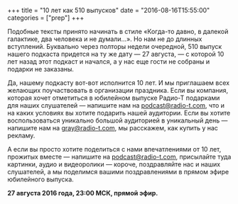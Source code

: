 +++
title = "10 лет как 510 выпусков"
date = "2016-08-16T15:55:00"
categories = ["prep"]
+++

Подобные тексты принято начинать в стиле «Когда-то давно, в далекой галактике, два человека и не думали…». Но нам не до длинных вступлений. Буквально через полторы недели очередной, 510 выпуск нашего подкаста придется на ту же дату — 27 августа, — с которой 10 лет назад этот подкаст и начался, а у нас еще гости не собраны и подарки не заказаны.

Да, нашему подкасту вот-вот исполнится 10 лет. И мы приглашаем всех желающих поучаствовать в организации праздника. Если вы компания, которая хочет отметиться в юбилейном выпуске Радио-Т подарками для наших слушателей — напишите нам на [podcast@radio-t.com](mailto:podcast@radio-t.com), что и на каких условиях вы хотите подарить нашей аудитории. Если вы хотите воспользоваться уникально большой аудиторией в уникальный день — напишите нам на [gray@radio-t.com](mailto:gray@radio-t.com), мы расскажем, как купить у нас рекламу.

А если вы просто хотите поделиться с нами впечатлениями от 10 лет, прожитых вместе — напишите на [podcast@radio-t.com](mailto:podcast@radio-t.com), присылайте туда картинки, аудио и видеоролики — короче, поздравляйте нас и наших слушателей, а мы поделимся вашими поздравлениями в прямом эфире юбилейного выпуска.

**27 августа 2016 года, 23:00 МСК, прямой эфир.**

